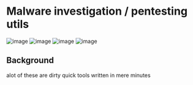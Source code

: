 # Malware investigation / pentesting utils
![image](https://github.com/user-attachments/assets/5e98898b-3ffd-4282-947b-8db9e2f707a4)
![image](https://github.com/user-attachments/assets/0bb02896-7cb6-48ec-8730-22b70eb4cdb9)
![image](https://github.com/user-attachments/assets/1e95c8b2-c407-476e-adf1-e45b64643362)
![image](https://github.com/user-attachments/assets/55e31da4-06e0-4d13-8549-30df64ed130a)


## Background 
alot of these are dirty quick tools written in mere minutes 
